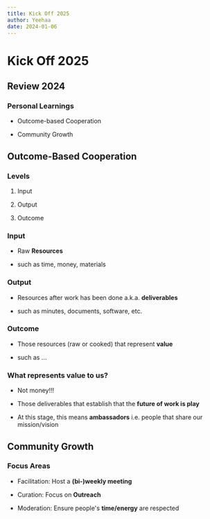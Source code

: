 ```yaml
---
title: Kick Off 2025
author: Yeehaa
date: 2024-01-06
---
```


# Kick Off 2025


## Review 2024


### Personal Learnings

+ Outcome-based Cooperation

+ Community Growth


## Outcome-Based Cooperation


### Levels

1. Input

2. Output

3. Outcome


### Input 

+ Raw **Resources** 

+ such as time, money, materials


### Output 

+ Resources after work has been done a.k.a. **deliverables**

+ such as minutes, documents, software, etc.


### Outcome 

+ Those resources (raw or cooked) that represent **value**

+ such as ...


### What represents value to us?

+ Not money!!!

+ Those deliverables that establish that the **future of work is play**

+ At this stage, this means **ambassadors** i.e. people that share our mission/vision


## Community Growth


### Focus Areas

+ Facilitation: Host a **(bi-)weekly meeting**

+ Curation: Focus on **Outreach**

+ Moderation: Ensure people's **time/energy** are respected 

